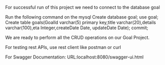 For successful run of this project we need to connect to the database goal

Run the following command on the mysql
Create database goal;
use goal;
Create table goals(GoalId varchar(5) primary key,title varchar(20),details varchar(100),eta Integer,createDate Date, updateDate Date);
commit;

We are ready to perform all the CRUD operations on our Goal Project.

For testing rest APIs, use rest client like postman or curl

For Swagger Documentation:
URL:localhost:8080/swagger-ui.html
